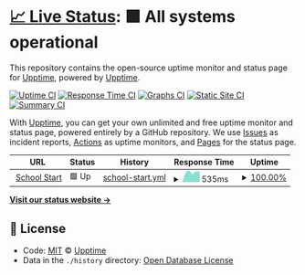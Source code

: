 # [📈 Live Status](https://demo.upptime.js.org): <!--live status--> **🟩 All systems operational**

This repository contains the open-source uptime monitor and status page for [Upptime](https://upptime.js.org), powered by [Upptime](https://github.com/upptime/upptime).

[![Uptime CI](https://github.com/koj-co/upptime/workflows/Uptime%20CI/badge.svg)](https://github.com/koj-co/upptime/actions?query=workflow%3A%22Uptime+CI%22)
[![Response Time CI](https://github.com/koj-co/upptime/workflows/Response%20Time%20CI/badge.svg)](https://github.com/koj-co/upptime/actions?query=workflow%3A%22Response+Time+CI%22)
[![Graphs CI](https://github.com/koj-co/upptime/workflows/Graphs%20CI/badge.svg)](https://github.com/koj-co/upptime/actions?query=workflow%3A%22Graphs+CI%22)
[![Static Site CI](https://github.com/koj-co/upptime/workflows/Static%20Site%20CI/badge.svg)](https://github.com/koj-co/upptime/actions?query=workflow%3A%22Static+Site+CI%22)
[![Summary CI](https://github.com/koj-co/upptime/workflows/Summary%20CI/badge.svg)](https://github.com/koj-co/upptime/actions?query=workflow%3A%22Summary+CI%22)

With [Upptime](https://upptime.js.org), you can get your own unlimited and free uptime monitor and status page, powered entirely by a GitHub repository. We use [Issues](https://github.com/upptime/upptime/issues) as incident reports, [Actions](https://github.com/upptime/upptime/actions) as uptime monitors, and [Pages](https://demo.upptime.js.org) for the status page.

<!--start: status pages-->
<!-- This summary is generated by Upptime (https://github.com/upptime/upptime) -->
<!-- Do not edit this manually, your changes will be overwritten -->
<!-- prettier-ignore -->
| URL | Status | History | Response Time | Uptime |
| --- | ------ | ------- | ------------- | ------ |
| <img alt="" src="https://favicons.githubusercontent.com/schoolstart.ca" height="13"> [School Start](https://schoolstart.ca) | 🟩 Up | [school-start.yml](https://github.com/bigtablesystems/schoolstart-status/commits/master/history/school-start.yml) | <details><summary><img alt="Response time graph" src="./graphs/school-start/response-time-week.png" height="20"> 535ms</summary><br><a href="https://bigtablesystems.github.io/schoolstart-status/history/school-start"><img alt="Response time 396" src="https://img.shields.io/endpoint?url=https%3A%2F%2Fraw.githubusercontent.com%2Fbigtablesystems%2Fschoolstart-status%2Fmaster%2Fapi%2Fschool-start%2Fresponse-time.json"></a><br><a href="https://bigtablesystems.github.io/schoolstart-status/history/school-start"><img alt="24-hour response time 556" src="https://img.shields.io/endpoint?url=https%3A%2F%2Fraw.githubusercontent.com%2Fbigtablesystems%2Fschoolstart-status%2Fmaster%2Fapi%2Fschool-start%2Fresponse-time-day.json"></a><br><a href="https://bigtablesystems.github.io/schoolstart-status/history/school-start"><img alt="7-day response time 535" src="https://img.shields.io/endpoint?url=https%3A%2F%2Fraw.githubusercontent.com%2Fbigtablesystems%2Fschoolstart-status%2Fmaster%2Fapi%2Fschool-start%2Fresponse-time-week.json"></a><br><a href="https://bigtablesystems.github.io/schoolstart-status/history/school-start"><img alt="30-day response time 415" src="https://img.shields.io/endpoint?url=https%3A%2F%2Fraw.githubusercontent.com%2Fbigtablesystems%2Fschoolstart-status%2Fmaster%2Fapi%2Fschool-start%2Fresponse-time-month.json"></a><br><a href="https://bigtablesystems.github.io/schoolstart-status/history/school-start"><img alt="1-year response time 396" src="https://img.shields.io/endpoint?url=https%3A%2F%2Fraw.githubusercontent.com%2Fbigtablesystems%2Fschoolstart-status%2Fmaster%2Fapi%2Fschool-start%2Fresponse-time-year.json"></a></details> | <details><summary><a href="https://bigtablesystems.github.io/schoolstart-status/history/school-start">100.00%</a></summary><a href="https://bigtablesystems.github.io/schoolstart-status/history/school-start"><img alt="All-time uptime 100.00%" src="https://img.shields.io/endpoint?url=https%3A%2F%2Fraw.githubusercontent.com%2Fbigtablesystems%2Fschoolstart-status%2Fmaster%2Fapi%2Fschool-start%2Fuptime.json"></a><br><a href="https://bigtablesystems.github.io/schoolstart-status/history/school-start"><img alt="24-hour uptime 100.00%" src="https://img.shields.io/endpoint?url=https%3A%2F%2Fraw.githubusercontent.com%2Fbigtablesystems%2Fschoolstart-status%2Fmaster%2Fapi%2Fschool-start%2Fuptime-day.json"></a><br><a href="https://bigtablesystems.github.io/schoolstart-status/history/school-start"><img alt="7-day uptime 100.00%" src="https://img.shields.io/endpoint?url=https%3A%2F%2Fraw.githubusercontent.com%2Fbigtablesystems%2Fschoolstart-status%2Fmaster%2Fapi%2Fschool-start%2Fuptime-week.json"></a><br><a href="https://bigtablesystems.github.io/schoolstart-status/history/school-start"><img alt="30-day uptime 100.00%" src="https://img.shields.io/endpoint?url=https%3A%2F%2Fraw.githubusercontent.com%2Fbigtablesystems%2Fschoolstart-status%2Fmaster%2Fapi%2Fschool-start%2Fuptime-month.json"></a><br><a href="https://bigtablesystems.github.io/schoolstart-status/history/school-start"><img alt="1-year uptime 100.00%" src="https://img.shields.io/endpoint?url=https%3A%2F%2Fraw.githubusercontent.com%2Fbigtablesystems%2Fschoolstart-status%2Fmaster%2Fapi%2Fschool-start%2Fuptime-year.json"></a></details>

<!--end: status pages-->

[**Visit our status website →**](https://demo.upptime.js.org)

## 📄 License

- Code: [MIT](./LICENSE) © [Upptime](https://upptime.js.org)
- Data in the `./history` directory: [Open Database License](https://opendatacommons.org/licenses/odbl/1-0/)
